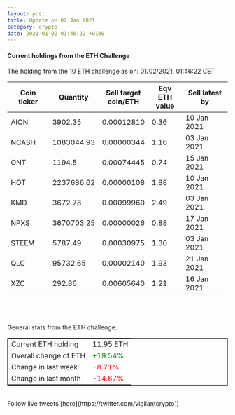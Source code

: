 ```yaml
---
layout: post
title: Update on 02 Jan 2021
category: crypto
date: 2021-01-02 01:46:22 +0100
---
```

<!-- Global site tag (gtag.js) - Google Analytics -->
<script async src="https://www.googletagmanager.com/gtag/js?id=UA-103831149-5"></script>
<script>
  window.dataLayer = window.dataLayer || [];
  function gtag(){dataLayer.push(arguments);}
  gtag('js', new Date());

  gtag('config', 'UA-103831149-5');
</script>


#### Current holdings from the ETH Challenge

The holding from the 10 ETH challenge as on: 01/02/2021, 01:46:22 CET

|Coin ticker|Quantity|Sell target<br>coin/ETH|Eqv ETH<br>value|Sell latest by|
|-----------|--------|-----------|-----------|--------------|
AION|3902.35|  0.00012810|0.36|10 Jan 2021|
NCASH|1083044.93|  0.00000344|1.16|03 Jan 2021|
ONT|1194.5|  0.00074445|0.74|15 Jan 2021|
HOT|2237686.62|  0.00000108|1.88|10 Jan 2021|
KMD|3672.78|  0.00099960|2.49|03 Jan 2021|
NPXS|3670703.25|  0.00000026|0.88|17 Jan 2021|
STEEM|5787.49|  0.00030975|1.30|03 Jan 2021|
QLC|95732.65|  0.00002140|1.93|21 Jan 2021|
XZC|292.86|  0.00605640|1.21|16 Jan 2021|

<br>
<br>
<br>
General stats from the ETH challenge:

<table style="border:1px solid black;margin-left:auto;margin-right:auto;">
	<tbody>
	<tr>
		<td>Current ETH holding</td>
		<td>     11.95 ETH</td>
	</tr>
	<tr>
		<td>Overall change of ETH</td>
		<td><font color="green">+19.54%</font></td>
	</tr>
	<tr>
		<td>Change in last week</td>
		<td><font color="red">-8.71%</font></td>
	</tr>
	<tr>
		<td>Change in last month</td>
		<td><font color="red">-14.67%</font></td>
	</tr>
	</tbody>
</table>

<br>
Follow live tweets [here](https://twitter.com/vigilantcrypto1)
<br>
<br>